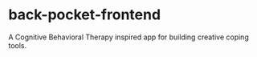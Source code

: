 # back-pocket-frontend
A Cognitive Behavioral Therapy inspired app for building creative coping tools.
